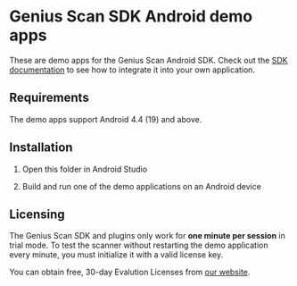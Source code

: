 # Genius Scan SDK Android demo apps

These are demo apps for the Genius Scan Android SDK. Check out the [SDK documentation](https://geniusscansdk.com/docs/android/) to see how to integrate it into your own application.

## Requirements

The demo apps support Android 4.4 (19) and above.

## Installation

1. Open this folder in Android Studio

2. Build and run one of the demo applications on an Android device

## Licensing

The Genius Scan SDK and plugins only work for **one minute per session** in trial mode. To test the scanner without restarting the demo application every minute, you must initialize it with a valid license key.

You can obtain free, 30-day Evalution Licenses from [our website](https://geniusscansdk.com).
